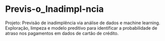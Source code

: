 # Previs-o_Inadimpl-ncia
Projeto: Previsão de inadimplência via análise de dados e machine learning. Exploração, limpeza e modelo preditivo para identificar a probabilidade de atraso nos pagamentos em dados de cartão de crédito.
